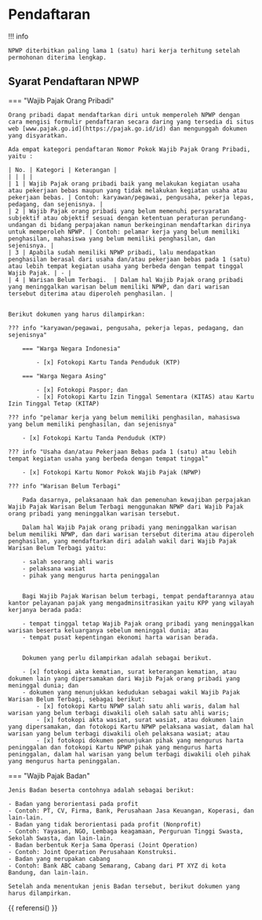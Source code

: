 # Pendaftaran

!!! info

    NPWP diterbitkan paling lama 1 (satu) hari kerja terhitung setelah permohonan diterima lengkap.

## Syarat Pendaftaran NPWP

=== "Wajib Pajak Orang Pribadi"

    Orang pribadi dapat mendaftarkan diri untuk memperoleh NPWP dengan cara mengisi formulir pendaftaran secara daring yang tersedia di situs web [www.pajak.go.id](https://pajak.go.id/id) dan mengunggah dokumen yang disyaratkan.

    Ada empat kategori pendaftaran Nomor Pokok Wajib Pajak Orang Pribadi, yaitu :

    | No. | Kategori | Keterangan |
    | | | |
    | 1 | Wajib Pajak orang pribadi baik yang melakukan kegiatan usaha atau pekerjaan bebas maupun yang tidak melakukan kegiatan usaha atau pekerjaan bebas. | Contoh: karyawan/pegawai, pengusaha, pekerja lepas, pedagang, dan sejenisnya. |
    | 2 | Wajib Pajak orang pribadi yang belum memenuhi persyaratan subjektif atau objektif sesuai dengan ketentuan peraturan perundang-undangan di bidang perpajakan namun berkeinginan mendaftarkan dirinya untuk memperoleh NPWP. | Contoh: pelamar kerja yang belum memiliki penghasilan, mahasiswa yang belum memiliki penghasilan, dan sejenisnya. |
    | 3 | Apabila sudah memiliki NPWP pribadi, lalu mendapatkan penghasilan berasal dari usaha dan/atau pekerjaan bebas pada 1 (satu) atau lebih tempat kegiatan usaha yang berbeda dengan tempat tinggal Wajib Pajak. | - |
    | 4 | Warisan Belum Terbagi.  | Dalam hal Wajib Pajak orang pribadi yang meninggalkan warisan belum memiliki NPWP, dan dari warisan tersebut diterima atau diperoleh penghasilan. |


    Berikut dokumen yang harus dilampirkan:

    ??? info "karyawan/pegawai, pengusaha, pekerja lepas, pedagang, dan sejenisnya"

        === "Warga Negara Indonesia"

            - [x] Fotokopi Kartu Tanda Penduduk (KTP)

        === "Warga Negara Asing"

            - [x] Fotokopi Paspor; dan
            - [x] Fotokopi Kartu Izin Tinggal Sementara (KITAS) atau Kartu Izin Tinggal Tetap (KITAP)

    ??? info "pelamar kerja yang belum memiliki penghasilan, mahasiswa yang belum memiliki penghasilan, dan sejenisnya"

        - [x] Fotokopi Kartu Tanda Penduduk (KTP)

    ??? info "Usaha dan/atau Pekerjaan Bebas pada 1 (satu) atau lebih tempat kegiatan usaha yang berbeda dengan tempat tinggal"

        - [x] Fotokopi Kartu Nomor Pokok Wajib Pajak (NPWP)

    ??? info "Warisan Belum Terbagi"

        Pada dasarnya, pelaksanaan hak dan pemenuhan kewajiban perpajakan Wajib Pajak Warisan Belum Terbagi menggunakan NPWP dari Wajib Pajak orang pribadi yang meninggalkan warisan tersebut.

        Dalam hal Wajib Pajak orang pribadi yang meninggalkan warisan belum memiliki NPWP, dan dari warisan tersebut diterima atau diperoleh penghasilan, yang mendaftarkan diri adalah wakil dari Wajib Pajak Warisan Belum Terbagi yaitu:

        - salah seorang ahli waris
        - pelaksana wasiat
        - pihak yang mengurus harta peninggalan
         

        Bagi Wajib Pajak Warisan belum terbagi, tempat pendaftarannya atau kantor pelayanan pajak yang mengadminsitrasikan yaitu KPP yang wilayah kerjanya berada pada:

        - tempat tinggal tetap Wajib Pajak orang pribadi yang meninggalkan warisan beserta keluarganya sebelum meninggal dunia; atau
        - tempat pusat kepentingan ekonomi harta warisan berada.
         

        Dokumen yang perlu dilampirkan adalah sebagai berikut.

        - [x] fotokopi akta kematian, surat keterangan kematian, atau dokumen lain yang dipersamakan dari Wajib Pajak orang pribadi yang meninggal dunia; dan
        - dokumen yang menunjukkan kedudukan sebagai wakil Wajib Pajak Warisan Belum Terbagi, sebagai berikut:
            - [x] fotokopi Kartu NPWP salah satu ahli waris, dalam hal warisan yang belum terbagi diwakili oleh salah satu ahli waris;
            - [x] fotokopi akta wasiat, surat wasiat, atau dokumen lain yang dipersamakan, dan fotokopi Kartu NPWP pelaksana wasiat, dalam hal warisan yang belum terbagi diwakili oleh pelaksana wasiat; atau
            - [x] fotokopi dokumen penunjukan pihak yang mengurus harta peninggalan dan fotokopi Kartu NPWP pihak yang mengurus harta peninggalan, dalam hal warisan yang belum terbagi diwakili oleh pihak yang mengurus harta peninggalan.

=== "Wajib Pajak Badan"

    Jenis Badan beserta contohnya adalah sebagai berikut:

    - Badan yang berorientasi pada profit
    - Contoh: PT, CV, Firma, Bank, Perusahaan Jasa Keuangan, Koperasi, dan lain-lain.
    - Badan yang tidak berorientasi pada profit (Nonprofit)
    - Contoh: Yayasan, NGO, Lembaga keagamaan, Perguruan Tinggi Swasta, Sekolah Swasta, dan lain-lain.
    - Badan berbentuk Kerja Sama Operasi (Joint Operation)
    - Contoh: Joint Operation Perusahaan Konstruksi.
    - Badan yang merupakan cabang
    - Contoh: Bank ABC cabang Semarang, Cabang dari PT XYZ di kota Bandung, dan lain-lain.

    Setelah anda menentukan jenis Badan tersebut, berikut dokumen yang harus dilampirkan.

{{ referensi() }}